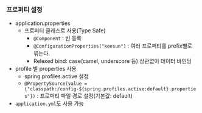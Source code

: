 ### 프로퍼티 설정

- application.properties
    - 프로퍼티 클래스로 사용(Type Safe)
        - `@Component` : 빈 등록
        - `@ConfigurationProperties("keesun")` : 여러 프로퍼티를 prefix별로 묶는다.
        - Relexed bind: case(camel, underscore 등) 상관없이 데이터 바인딩      
- profile 별 properties 사용
    - spring.profiles.active 설정
    - `@PropertySource(value = {"classpath:/config-${spring.profiles.active:default}.properties"})` : 프로퍼티 파일 경로 설정(기본값: default)
- `application.yml`도 사용 가능